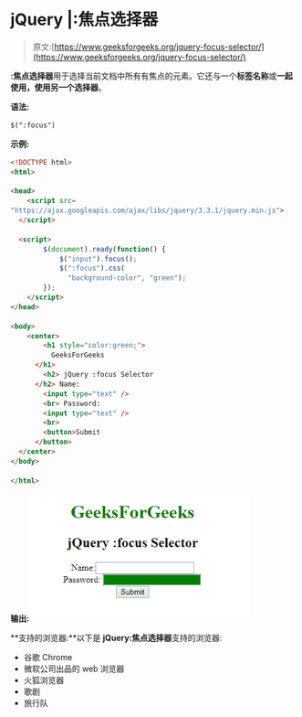 # jQuery |:焦点选择器

> 原文:[https://www.geeksforgeeks.org/jquery-focus-selector/](https://www.geeksforgeeks.org/jquery-focus-selector/)

**:焦点选择器**用于选择当前文档中所有有焦点的元素。它还与一个**标签名称**或**一起使用，使用另一个选择器**。

**语法:**

```html
$(":focus")
```

**示例:**

```html
<!DOCTYPE html>
<html>

<head>
    <script src=
"https://ajax.googleapis.com/ajax/libs/jquery/3.3.1/jquery.min.js">
  </script>

  <script>
        $(document).ready(function() {
            $("input").focus();
            $(":focus").css(
              "background-color", "green");
        });
    </script>
</head>

<body>
    <center>
        <h1 style="color:green;">
          GeeksForGeeks
      </h1>
        <h2> jQuery :focus Selector 
      </h2> Name:
        <input type="text" />
        <br> Password:
        <input type="text" />
        <br>
        <button>Submit
      </button>
  </center>
</body>

</html>
```

**输出:**
![](img/5805899af9178adf454ffc8f2b431ea4.png)

**支持的浏览器:**以下是 **jQuery:焦点选择器**支持的浏览器:

*   谷歌 Chrome
*   微软公司出品的 web 浏览器
*   火狐浏览器
*   歌剧
*   旅行队